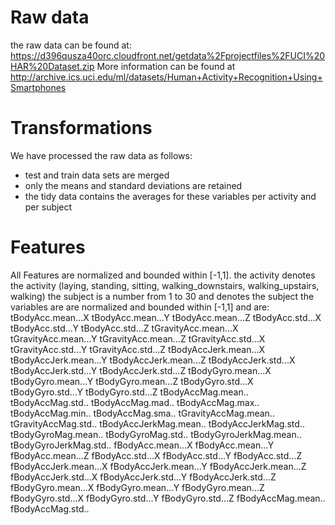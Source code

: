 # Raw data
the raw data can be found at:
<https://d396qusza40orc.cloudfront.net/getdata%2Fprojectfiles%2FUCI%20HAR%20Dataset.zip> 
More information can be found at
<http://archive.ics.uci.edu/ml/datasets/Human+Activity+Recognition+Using+Smartphones>

# Transformations
We have processed the raw data as follows:
* test and train data sets are merged
* only the means and standard deviations are retained
* the tidy data contains the averages for these variables per activity and per subject

# Features
All Features are normalized and bounded within [-1,1].
the activity denotes the activity (laying, standing, sitting, walking_downstairs, walking_upstairs, walking)
the subject is a number from 1 to 30 and denotes the subject
the variables are are normalized and bounded within [-1,1] and are:
tBodyAcc.mean...X	tBodyAcc.mean...Y	tBodyAcc.mean...Z	tBodyAcc.std...X	tBodyAcc.std...Y	tBodyAcc.std...Z	tGravityAcc.mean...X	tGravityAcc.mean...Y	tGravityAcc.mean...Z	tGravityAcc.std...X	tGravityAcc.std...Y	tGravityAcc.std...Z	tBodyAccJerk.mean...X	tBodyAccJerk.mean...Y	tBodyAccJerk.mean...Z	tBodyAccJerk.std...X	tBodyAccJerk.std...Y	tBodyAccJerk.std...Z	tBodyGyro.mean...X	tBodyGyro.mean...Y	tBodyGyro.mean...Z	tBodyGyro.std...X	tBodyGyro.std...Y	tBodyGyro.std...Z	tBodyAccMag.mean..	tBodyAccMag.std..	tBodyAccMag.mad..	tBodyAccMag.max..	tBodyAccMag.min..	tBodyAccMag.sma..	tGravityAccMag.mean..	tGravityAccMag.std..	tBodyAccJerkMag.mean..	tBodyAccJerkMag.std..	tBodyGyroMag.mean..	tBodyGyroMag.std..	tBodyGyroJerkMag.mean..	tBodyGyroJerkMag.std..	fBodyAcc.mean...X	fBodyAcc.mean...Y	fBodyAcc.mean...Z	fBodyAcc.std...X	fBodyAcc.std...Y	fBodyAcc.std...Z	fBodyAccJerk.mean...X	fBodyAccJerk.mean...Y	fBodyAccJerk.mean...Z	fBodyAccJerk.std...X	fBodyAccJerk.std...Y	fBodyAccJerk.std...Z	fBodyGyro.mean...X	fBodyGyro.mean...Y	fBodyGyro.mean...Z	fBodyGyro.std...X	fBodyGyro.std...Y	fBodyGyro.std...Z	fBodyAccMag.mean..	fBodyAccMag.std..
